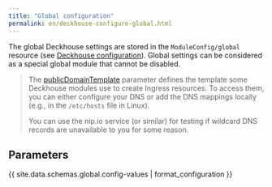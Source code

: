 ```yaml
---
title: "Global configuration"
permalink: en/deckhouse-configure-global.html
---
```


The global Deckhouse settings are stored in the `ModuleConfig/global` resource (see [Deckhouse configuration](./#deckhouse-configuration)). Global settings can be considered as a special global module that cannot be disabled.

> The [publicDomainTemplate](#parameters-modules-publicdomaintemplate) parameter defines the template some Deckhouse modules use to create Ingress resources. To access them, you can either configure your DNS or add the DNS mappings locally (e.g., in the `/etc/hosts` file in Linux).
>
> You can use the nip.io service (or similar) for testing if wildcard DNS records are unavailable to you for some reason.

## Parameters

{{ site.data.schemas.global.config-values | format_configuration }}
